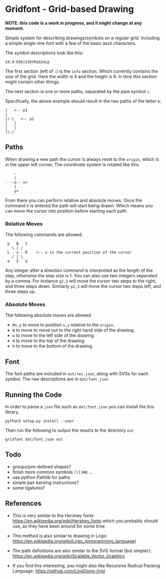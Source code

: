 # Gridfont - Grid-based Drawing


**NOTE: this code is a work in progress, and it might change at any moment.**

Simple system for describing drawings/symbols on a regular grid. Including a
simple single-line font with a few of the basic ascii characters.

The symbol descriptions look like this:

    S4,9:DS6|S3DtRqS2eLp

The first section (left of `:`) is the `info` section. Which currently contains
the size of the grid. Here the width is 4 and the height is 9. In time this
section might contain other things.

The next section is one or more paths, separated by the pipe symbol `|`.

Specifically, the above example should result in the two paths of the letter
`b`:


    |   <-- p1
    |
    |/-\   <-- p2
    |   |
    |   |
    |\-/


## Paths

When drawing a new path the cursor is always reset to the `origin`, which is in
the upper left corner. The coordinate system is rotated like this:

        -
        |
    - --o-- x+
        |
        y+

From there you can perform relative and absolute moves. Once the command `D` is
entered the path will start being drawn. Which means you can move the cursor
into position before starting each path.


### Relative Moves

The following commands are allowed:

     p   N   t
       \ | /
     L - o - R    <-- o is the current position of the cursor
       / | \
     e   S   q

Any integer after a direction command is interpreted as the length of the step,
otherwise the step size is 1. You can also use two integers separated by a
comma. For instance `q2,3` will move the cursor two steps to the right, and
three steps down. Similarly `p2,3` will move the cursor two steps left, and
three steps up.


### Absolute Moves

The following absolute moves are allowed

  - `Mx,y` to move to position `x,y` relative to the `origin`.
  - `W` to move to move out to the right hand side of the drawing.
  - `w` to move to the left side of the drawing.
  - `H` to move to the top of the drawing.
  - `h` to move to the bottom of the drawing.


## Font

The font paths are included in `out/res.json`, along with SVGs for each symbol.
The raw descriptions are in `dat/font.json`


## Running the Code

In order to parse a `json` file such as `dat/font.json` you can install
the this library.

    python3 setup.py install --user

Then run the following to output the results to the directory `out`

    gridfont dat/font.json out


## Todo

 - groups/pre-defined shapes?
 - finish more common symbols `()[]#@` ...
 - use python Pathlib for paths
 - simple pair kerning instructions?
 - some ligatures?


## References

 - This is very similar to the Hershey fonts:
   https://en.wikipedia.org/wiki/Hershey_fonts which you probably should use,
   as they have been around for some time

 - This method is also similar to drawing in Logo:
   https://en.wikipedia.org/wiki/Logo_(programming_language)

 - The path definitions are also similar to the SVG format (but simpler):
   https://en.wikipedia.org/wiki/Scalable_Vector_Graphics

 - If you find this interesting, you might also like Recursive Radical Packing
   Language: https://github.com/LingDong-/rrpl

